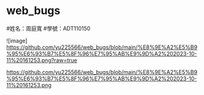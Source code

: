 # web_bugs

#姓名：周庭寬
#學號：ADT110150

![image]
[https://github.com/yu225566/web_bugs/blob/main/%E8%9E%A2%E5%B9%95%E6%93%B7%E5%8F%96%E7%95%AB%E9%9D%A2%202023-10-11%20161253.png?raw=true
](https://github.com/yu225566/web_bugs/blob/main/%E8%9E%A2%E5%B9%95%E6%93%B7%E5%8F%96%E7%95%AB%E9%9D%A2%202023-10-11%20161253.png)

https://github.com/yu225566/web_bugs/blob/main/%E8%9E%A2%E5%B9%95%E6%93%B7%E5%8F%96%E7%95%AB%E9%9D%A2%202023-10-11%20161253.png
